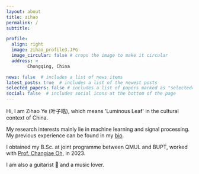 ```yaml
---
layout: about
title: zihao
permalink: /
subtitle: 

profile:
  align: right
  image: zihao_profile3.JPG
  image_circular: false # crops the image to make it circular
  address: > 
        Chongqing, China

news: false  # includes a list of news items
latest_posts: true  # includes a list of the newest posts
selected_papers: false # includes a list of papers marked as "selected={true}"
social: false  # includes social icons at the bottom of the page
---
```


Hi, I am Zihao Ye (叶子皓), which means 'Luminous Leaf' in the cultural context of China.

My research interests mainly lie in machine learning and signal processing. My previous experience can be found in my [bio](/cv/).

I obtained my B.Sc. at joint programme between QMUL and BUPT, worked with [Prof. Changjae Oh](http://eecs.qmul.ac.uk/~coh/index.html), in 2023.

I am also a guitarist 🎸 and a music lover.